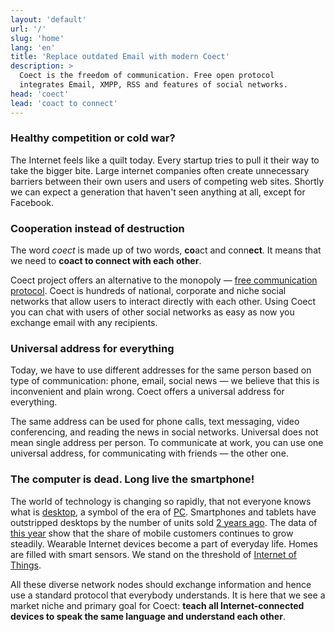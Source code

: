 ```yaml
---
layout: 'default'
url: '/'
slug: 'home'
lang: 'en'
title: 'Replace outdated Email with modern Coect'
description: >
  Coect is the freedom of communication. Free open protocol
  integrates Email, XMPP, RSS and features of social networks.
head: 'coect'
lead: 'coact to connect'
---
```


### Healthy competition or cold war?

The Internet feels like a quilt today. Every startup tries to pull it their way
to take the bigger bite. Large internet companies often create unnecessary
barriers between their own users and users of competing web sites. Shortly we
can expect a generation that haven't seen anything at all, except for Facebook.


### Cooperation instead of destruction

The word _coect_ is made up of two words, **co**act and conn**ect**. It means
that we need to **coact to connect with each other**.

Coect project offers an alternative to the monopoly &mdash; [free
communication protocol](/protocol/). Coect is hundreds of national,
corporate and niche social networks that allow users to interact directly with
each other. Using Coect you can chat with users of other social networks as easy
as now you exchange email with any recipients.


### Universal address for everything

Today, we have to use different addresses for the same person based on type of
communication: phone, email, social news &mdash; we believe that this is inconvenient
and plain wrong. Coect offers a universal address for everything.

The same address can be used for phone calls, text messaging, video
conferencing, and reading the news in social networks. Universal does not mean
single address per person. To communicate at work, you can use one universal
address, for communicating with friends &mdash; the other one.


### The computer is dead. Long live the smartphone!

The world of technology is changing so rapidly, that not everyone knows what is
[desktop](http://en.wikipedia.org/wiki/Desktop_computer), a symbol of the era of [PC](http://en.wikipedia.org/wiki/Personal_computer). Smartphones and tablets have outstripped
desktops by the number of units sold
[2 years ago](http://www.asymco.com/2012/01/17/the-rise-and-fall-of-personal-computing/).
The data of [this year](http://www.kpcb.com/insights/2013-internet-trends) show
that the share of mobile customers continues to grow steadily. Wearable Internet
devices become a part of everyday life. Homes are filled with smart sensors.
We stand on the threshold of
[Internet of Things](http://en.wikipedia.org/wiki/Internet_of_Things).

All these diverse network nodes should exchange information and hence use a
standard protocol that everybody understands. It is here that we see a market niche and
primary goal for Coect: **teach all Internet-connected devices to speak the
same language and understand each other**.
